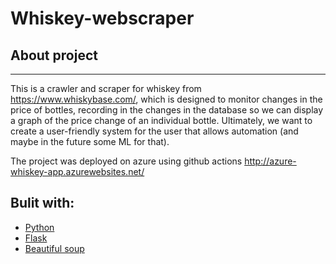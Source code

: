 # Whiskey-webscraper

## About project
____________________________________________________________

This is a crawler and scraper for whiskey from https://www.whiskybase.com/, which is designed to monitor changes in the price of bottles, recording in the changes in the database so we can display a graph of the price change of an individual bottle.
Ultimately, we want to create a user-friendly system for the user that allows automation (and maybe in the future some ML for that).

The project was deployed on azure using github actions http://azure-whiskey-app.azurewebsites.net/


## Bulit with: 
- [Python](https://python.org/)
- [Flask](https://flask.palletsprojects.com/en/2.2.x/quickstart/0)
- [Beautiful soup](https://www.crummy.com/software/BeautifulSoup/bs4/doc/)
